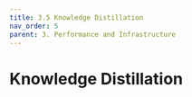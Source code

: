```yaml
---
title: 3.5 Knowledge Distillation
nav_order: 5
parent: 3. Performance and Infrastructure
---
```


# Knowledge Distillation


